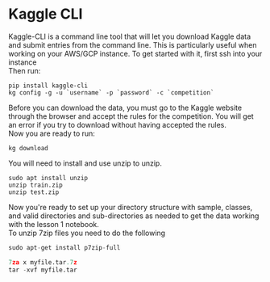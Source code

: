 # Kaggle CLI
Kaggle-CLI is a command line tool that will let you download Kaggle data and submit entries from the command line. 
This is particularly useful when working on your AWS/GCP instance. To get started with it, first ssh into your instance
<br>
Then run:
~~~
pip install kaggle-cli 
kg config -g -u `username` -p `password` -c `competition`
~~~

Before you can download the data, you must go to the Kaggle website through the browser and accept the rules for the competition.
You will get an error if you try to download without having accepted the rules.
<br>
Now you are ready to run:
~~~
kg download
~~~
You will need to install and use unzip to unzip.
~~~
sudo apt install unzip
unzip train.zip
unzip test.zip
~~~

Now you're ready to set up your directory structure with sample, classes, and valid directories and sub-directories as 
needed to get the data working with the lesson 1 notebook.
<br>
To unzip 7zip files you need to do the following
```python
sudo apt-get install p7zip-full

7za x myfile.tar.7z
tar -xvf myfile.tar
```
